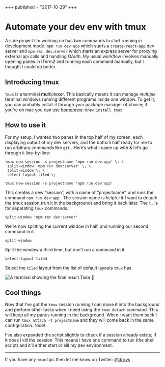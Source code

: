 +++
published = "2017-10-29"
+++

# Automate your dev env with tmux

A side project I’m working on has two commands to start running in development
mode. `npm run dev:app` which starts a `create-react-app` dev server and `npm
run dev:server` which starts an express server for proxying external api calls
and handling OAuth. My usual workflow involves manually opening panes in iTerm2
and running each command manually, but I thought I could do better.

## Introducing tmux

`tmux` is a **t**erminal **mu**ltiple**x**er. This basically means it can manage
*multiple* terminal windows running different programs inside *one* window. To
get it, you can probably install it through your package manager of choice; if
you’re on mac you can use [homebrew](https://brew.sh/): `brew install tmux`

## How to use it

For my setup, I wanted two panes in the top half of my screen, each displaying
output of my dev servers, and the bottom half ready for me to run arbitrary
commands like `git` . Here’s what I came up with & let’s go through it
line-by-line:

    tmux new-session -s projectname 'npm run dev:app' \; \
     split-window 'npm run dev:server' \; \
     split-window \; \
     select-layout tiled \;

`tmux new-session -s projectname 'npm run dev:app'`

This creates a new “session”, with a name of “projectname”, and runs the command
`npm run dev:app` . The session name is helpful if I want to detach the tmux
session (run it in the background) and bring it back later. The `\;` is for
separating `tmux` commands.

`split-window 'npm run dev:server'`

We’re now splitting the current window in half, and running our second command
in it.

`split-window`

Split the window a third time, but don’t run a command in it.

`select-layout tiled`

Select the `tiled` layout from the list of default layouts `tmux` has.

![A terminal showing the final result](/img/automate-your-dev-env-with-tmux.png)
Tada 🎉

## Cool things

Now that I’ve got the `tmux` session running I can move it into the background
and perform other tasks when I need using the `tmux detach` command. This will
keep all my panes running in the background. When I want them back I can run
`tmux attach -t projectname` and they will come back in the same configuration.
Nice!

I’ve also expanded the script slightly to check if a session already exists; if
it does I kill the session. This means I have one command to run (the shell
script) and it’ll either start or kill my dev environment.

*****

If you have any `tmux` tips then let me know on Twitter:
[@dnrvs](https://twitter.com/dnrvs)
